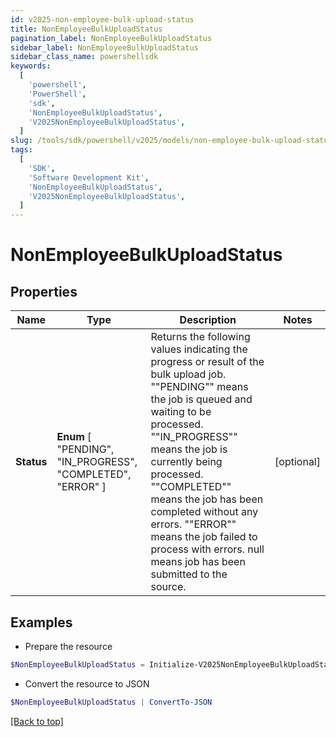 ```yaml
---
id: v2025-non-employee-bulk-upload-status
title: NonEmployeeBulkUploadStatus
pagination_label: NonEmployeeBulkUploadStatus
sidebar_label: NonEmployeeBulkUploadStatus
sidebar_class_name: powershellsdk
keywords:
  [
    'powershell',
    'PowerShell',
    'sdk',
    'NonEmployeeBulkUploadStatus',
    'V2025NonEmployeeBulkUploadStatus',
  ]
slug: /tools/sdk/powershell/v2025/models/non-employee-bulk-upload-status
tags:
  [
    'SDK',
    'Software Development Kit',
    'NonEmployeeBulkUploadStatus',
    'V2025NonEmployeeBulkUploadStatus',
  ]
---
```


# NonEmployeeBulkUploadStatus

## Properties

| Name | Type | Description | Notes |
| --- | --- | --- | --- |
| **Status** | **Enum** [ "PENDING", "IN_PROGRESS", "COMPLETED", "ERROR" ] | Returns the following values indicating the progress or result of the bulk upload job. ""PENDING"" means the job is queued and waiting to be processed. ""IN_PROGRESS"" means the job is currently being processed. ""COMPLETED"" means the job has been completed without any errors. ""ERROR"" means the job failed to process with errors. null means job has been submitted to the source. | [optional] |

## Examples

- Prepare the resource

```powershell
$NonEmployeeBulkUploadStatus = Initialize-V2025NonEmployeeBulkUploadStatus  -Status PENDING
```

- Convert the resource to JSON

```powershell
$NonEmployeeBulkUploadStatus | ConvertTo-JSON
```

[[Back to top]](#)
